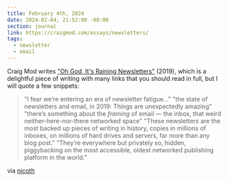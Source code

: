 ```yaml
---
title: February 4th, 2024
date: 2024-02-04, 21:52:00 -08:00
section: journal
link: https://craigmod.com/essays/newsletters/
tags:
  - newsletter
  - email
---
```

Craig Mod writes ["Oh God, It's Raining Newsletters"](https://craigmod.com/essays/newsletters/) (2019), which is a delightful piece of writing with many links that you should read in full, but I will quote a few snippets:

> "I fear we’re entering an era of newsletter fatigue…"
> "the state of newsletters and email, in 2019: Things are unexpectedly amazing"
> "there’s something about the _framing_ of email — the inbox, that weird neither-here-nor-there networked space"
> "These newsletters are the most backed up pieces of writing in history, copies in millions of inboxes, on millions of hard drives and servers, far more than any blog post."
> "They’re everywhere but privately so, hidden, piggybacking on the most accessible, oldest networked publishing platform in the world."

via [nicoth](https://nichoth.com/)